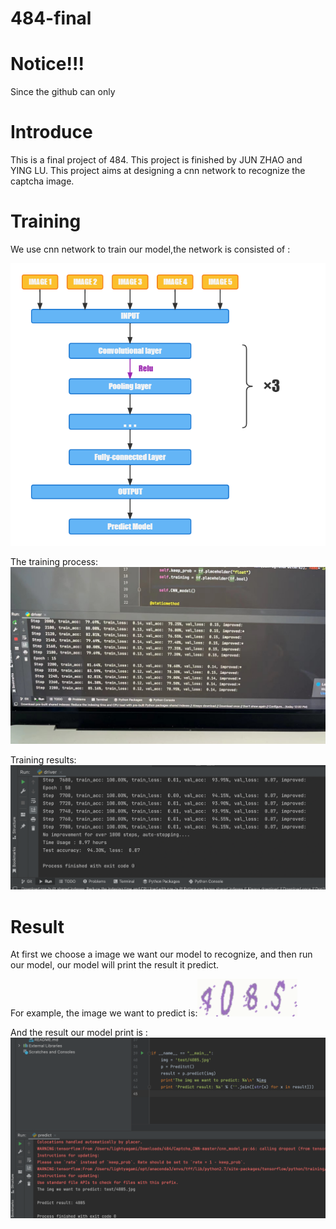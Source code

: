 # 484-final
# Notice!!!
Since the github can only
# Introduce
This is a final project of 484. This project is finished by JUN ZHAO and YING LU. This project aims at designing a cnn network to recognize the captcha image.
# Training
We use cnn network to train our model,the network is consisted of :

![image](https://github.com/yagami-light95/484-final/blob/main/image/model.jpg)

The training process:![image](https://github.com/yagami-light95/484-final/blob/main/image/training.jpg)

Training results:![image](https://github.com/yagami-light95/484-final/blob/main/image/finish%20training.png)
# Result
At first we choose a image we want our model to recognize, and then run our model, our model will print the result it predict.

For example, the image we want to predict is:![image](https://github.com/yagami-light95/484-final/blob/main/image/4085.jpg)

And the result our model print is :![image](https://github.com/yagami-light95/484-final/blob/main/image/result.png)

